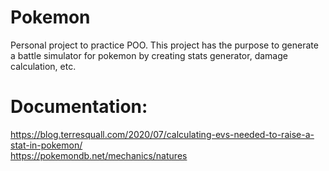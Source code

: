 # Pokemon
Personal project to practice POO. This project has the purpose to generate a battle simulator for pokemon by creating stats generator, damage calculation, etc.


# Documentation:
https://blog.terresquall.com/2020/07/calculating-evs-needed-to-raise-a-stat-in-pokemon/  
https://pokemondb.net/mechanics/natures
